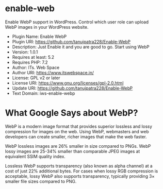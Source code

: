 # enable-web
Enable WebP support in WordPress. Control which user role can upload WebP images in your WordPress website.

 * Plugin Name:       Enable WebP
 * Plugin URI:        https://github.com/tanujpatra228/Enable-WebP
 * Description:       Just Enable it and you are good to go. Start using WebP
 * Version:           1.0.1
 * Requires at least: 5.2
 * Requires PHP:      7.2
 * Author:            ITs. Web Space
 * Author URI:        https://www.itswebspace.in/
 * License:           GPL v2 or later
 * License URI:       https://www.gnu.org/licenses/gpl-2.0.html
 * Update URI:        https://github.com/tanujpatra228/Enable-WebP
 * Text Domain:       iws-enable-webp


# What Google Says about WebP?
WebP is a modern image format that provides superior lossless and lossy compression for images on the web. Using WebP, webmasters and web developers can create smaller, richer images that make the web faster.

WebP lossless images are 26% smaller in size compared to PNGs. WebP lossy images are 25-34% smaller than comparable JPEG images at equivalent SSIM quality index.

Lossless WebP supports transparency (also known as alpha channel) at a cost of just 22% additional bytes. For cases when lossy RGB compression is acceptable, lossy WebP also supports transparency, typically providing 3× smaller file sizes compared to PNG.
